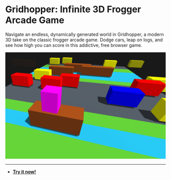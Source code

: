 # Gridhopper: Infinite 3D Frogger Arcade Game

Navigate an endless, dynamically generated world in Gridhopper, a modern 3D take on the classic frogger arcade game. Dodge cars, leap on logs, and see how high you can score in this addictive, free browser game.

![Gridhopper: Infinite 3D Frogger Arcade Game Screenshot](https://raw.githubusercontent.com/ChrisPirillo/gridhopper/main/assets/screenshot.png)

---

* **[Try it now!](https://pirillo.com/arcade/gridhopper.html)**
